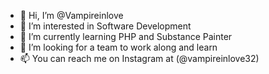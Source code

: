 - 👋 Hi, I’m @Vampireinlove
- 👀 I’m interested in Software Development
- 🌱 I’m currently learning PHP and Substance Painter
- 💞️ I’m looking for a team to work along and learn 
- 📫 You can reach me on Instagram at (@vampireinlove32)

<!---
Vampireinlove/Vampireinlove is a ✨ special ✨ repository because its `README.md` (this file) appears on your GitHub profile.
You can click the Preview link to take a look at your changes.
--->
